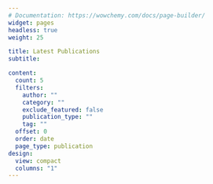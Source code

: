```yaml
---
# Documentation: https://wowchemy.com/docs/page-builder/
widget: pages
headless: true
weight: 25

title: Latest Publications
subtitle:

content:
  count: 5
  filters:
    author: ""
    category: ""
    exclude_featured: false
    publication_type: ""
    tag: ""
  offset: 0
  order: date
  page_type: publication
design:
  view: compact
  columns: "1"
---
```

